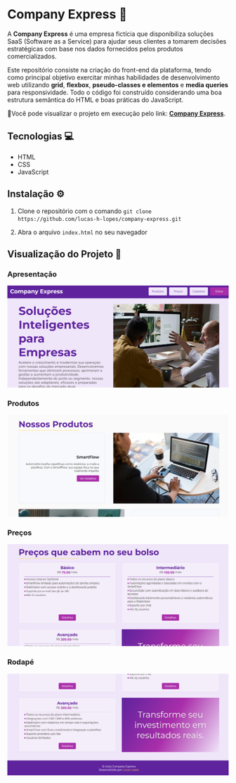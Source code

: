 # Company Express 🏢

A **Company Express** é uma empresa fictícia que disponibiliza soluções SaaS (Software as a Service) para ajudar seus clientes a tomarem decisões estratégicas com base nos dados fornecidos pelos produtos comercializados.

Este repositório consiste na criação do front-end da plataforma, tendo como principal objetivo exercitar minhas habilidades de desenvolvimento web utilizando **grid**, **flexbox**, **pseudo-classes e elementos** e **media queries** para responsividade. Todo o código foi construído considerando uma boa estrutura semântica do HTML e boas práticas do JavaScript.

🔗Você pode visualizar o projeto em execução pelo link: [**Company Express**](https://lucas-h-lopes.github.io/company-express/).

## Tecnologias 💻

- HTML
- CSS
- JavaScript

## Instalação ⚙️

1. Clone o repositório com o comando `git clone https://github.com/lucas-h-lopes/company-express.git`

2. Abra o arquivo `index.html` no seu navegador

## Visualização do Projeto 👀

### Apresentação

![Apresentação](readme-img/presentation.png)

### Produtos

![Produtos](readme-img/products.png)

### Preços

![Preços](readme-img/prices.png)

### Rodapé

![Rodapé](readme-img/footer.png)
